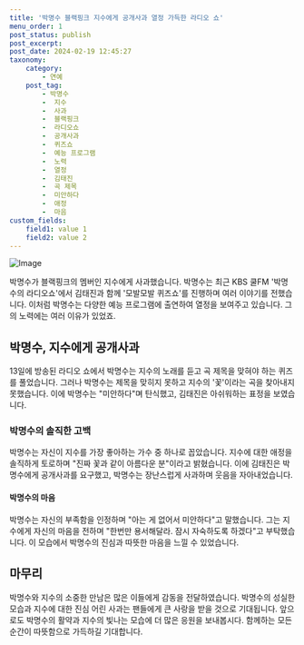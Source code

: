 ```yaml
---
title: '박명수 블랙핑크 지수에게 공개사과 열정 가득한 라디오 쇼'
menu_order: 1
post_status: publish
post_excerpt: 
post_date: 2024-02-19 12:45:27
taxonomy:
    category:
        - 연예
    post_tag:
        - 박명수
        -  지수
        -  사과
        -  블랙핑크
        -  라디오쇼
        -  공개사과
        -  퀴즈쇼
        -  예능 프로그램
        -  노력
        -  열정
        -  김태진
        -  곡 제목
        -  미안하다
        -  애정
        -  마음
custom_fields:
    field1: value 1
    field2: value 2
---
```


![Image](https://mimgnews.pstatic.net/image/112/2024/02/13/202402131153488150496_20240213120146_01_20240213120501191.jpg?type=w540)

박명수가 블랙핑크의 멤버인 지수에게 사과했습니다. 박명수는 최근 KBS 쿨FM '박명수의 라디오쇼'에서 김태진과 함께 '모발모발 퀴즈쇼'를 진행하며 여러 이야기를 전했습니다. 이처럼 박명수는 다양한 예능 프로그램에 출연하여 열정을 보여주고 있습니다. 그의 노력에는 여러 이유가 있었죠. 
## 박명수, 지수에게 공개사과
13일에 방송된 라디오 쇼에서 박명수는 지수의 노래를 듣고 곡 제목을 맞혀야 하는 퀴즈를 풀었습니다. 그러나 박명수는 제목을 맞히지 못하고 지수의 '꽃'이라는 곡을 찾아내지 못했습니다. 이에 박명수는 "미안하다"며 탄식했고, 김태진은 아쉬워하는 표정을 보였습니다. 
### 박명수의 솔직한 고백
박명수는 자신이 지수를 가장 좋아하는 가수 중 하나로 꼽았습니다. 지수에 대한 애정을 솔직하게 토로하며 "진짜 꽃과 같이 아름다운 분"이라고 밝혔습니다. 이에 김태진은 박명수에게 공개사과를 요구했고, 박명수는 장난스럽게 사과하며 웃음을 자아내었습니다.
#### 박명수의 마음
박명수는 자신의 부족함을 인정하며 "아는 게 없어서 미안하다"고 말했습니다. 그는 지수에게 자신의 마음을 전하며 "한번만 용서해달라. 잠시 자숙하도록 하겠다"고 부탁했습니다. 이 모습에서 박명수의 진심과 따뜻한 마음을 느낄 수 있었습니다.
## 마무리
박명수와 지수의 소중한 만남은 많은 이들에게 감동을 전달하였습니다. 박명수의 성실한 모습과 지수에 대한 진심 어린 사과는 팬들에게 큰 사랑을 받을 것으로 기대됩니다. 앞으로도 박명수의 활약과 지수의 빛나는 모습에 더 많은 응원을 보내봅시다. 함께하는 모든 순간이 따뜻함으로 가득하길 기대합니다.
